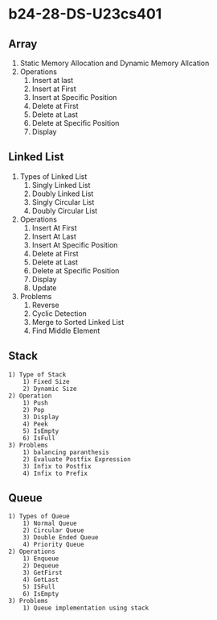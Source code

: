 # b24-28-DS-U23cs401

## Array
1) Static Memory Allocation and Dynamic Memory Allcation
2) Operations
    1) Insert at last
    2) Insert at First
    3) Insert at Specific Position
    4) Delete at First
    5) Delete at Last
    6) Delete at Specific Position
    7) Display

## Linked List

1) Types of Linked List
    1) Singly Linked List
    2) Doubly Linked List
    3) Singly Circular List
    4) Doubly Circular List
2) Operations
    1) Insert At First
    2) Insert At Last
    3) Insert At Specific Position
    4) Delete at First
    5) Delete at Last
    6) Delete at Specific Position
    7) Display
    8) Update
3) Problems
    1) Reverse
    2) Cyclic Detection
    3) Merge to Sorted Linked List
    4) Find Middle Element
## Stack
    1) Type of Stack
        1) Fixed Size
        2) Dynamic Size
    2) Operation
        1) Push
        2) Pop
        3) Display
        4) Peek
        5) IsEmpty
        6) IsFull
    3) Problems
        1) balancing paranthesis
        2) Evaluate Postfix Expression
        3) Infix to Postfix
        4) Infix to Prefix
## Queue
    1) Types of Queue
        1) Normal Queue
        2) Circular Queue
        3) Double Ended Queue
        4) Priority Queue
    2) Operations
        1) Enqueue
        2) Dequeue
        3) GetFirst
        4) GetLast
        5) ISFull
        6) IsEmpty
    3) Problems
        1) Queue implementation using stack

    